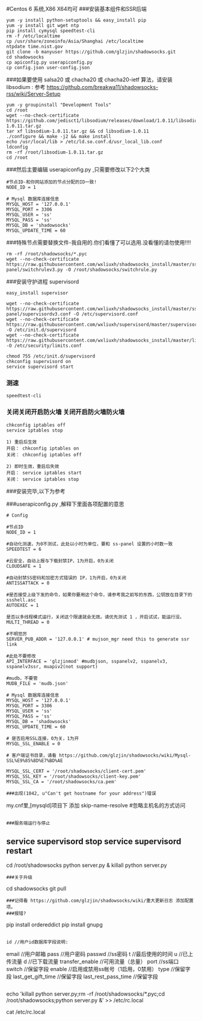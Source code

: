 #Centos 6 系统,X86 X64均可
###安装基本组件和SSR后端
````
yum -y install python-setuptools && easy_install pip
yum -y install git wget ntp
pip install cymysql speedtest-cli
rm -f /etc/localtime
cp /usr/share/zoneinfo/Asia/Shanghai /etc/localtime
ntpdate time.nist.gov
git clone -b manyuser https://github.com/glzjin/shadowsocks.git
cd shadowsocks
cp apiconfig.py userapiconfig.py
cp config.json user-config.json
````
###如果要使用 salsa20 或 chacha20 或 chacha20-ietf 算法，请安装 libsodium :
参考 https://github.com/breakwa11/shadowsocks-rss/wiki/Server-Setup
````
yum -y groupinstall "Development Tools"
cd /root
wget --no-check-certificate https://github.com/jedisct1/libsodium/releases/download/1.0.11/libsodium-1.0.11.tar.gz
tar xf libsodium-1.0.11.tar.gz && cd libsodium-1.0.11
./configure && make -j2 && make install
echo /usr/local/lib > /etc/ld.so.conf.d/usr_local_lib.conf
ldconfig
rm -rf /root/libsodium-1.0.11.tar.gz
cd /root
````
###然后主要编辑 userapiconfig.py ,只需要修改以下2个大类
````
#节点ID-和你网站添加的节点分配的ID一致!
NODE_ID = 1

# Mysql 数据库连接信息
MYSQL_HOST = '127.0.0.1'
MYSQL_PORT = 3306
MYSQL_USER = 'ss'
MYSQL_PASS = 'ss'
MYSQL_DB = 'shadowsocks'
MYSQL_UPDATE_TIME = 60
````
###特殊节点需要替换文件-我自用的.你们看懂了可以选用.没看懂的请勿使用!!!!
````
rm -rf /root/shadowsocks/*.pyc
wget --no-check-certificate https://raw.githubusercontent.com/wxliuxh/shadowsocks_install/master/ss-panel/switchrulev3.py -O /root/shadowsocks/switchrule.py
````
###安装守护进程 supervisord
````
easy_install supervisor
````
````
wget --no-check-certificate https://raw.githubusercontent.com/wxliuxh/shadowsocks_install/master/ss-panel/supervisordv3.conf -O /etc/supervisord.conf
wget --no-check-certificate https://raw.githubusercontent.com/wxliuxh/supervisord/master/supervisord -O /etc/init.d/supervisord
wget --no-check-certificate https://raw.githubusercontent.com/wxliuxh/shadowsocks_install/master/limits.conf -O /etc/security/limits.conf
````
````
chmod 755 /etc/init.d/supervisord
chkconfig supervisord on
service supervisord start
````
### 测速
````
speedtest-cli
````
### 关闭关闭开启防火墙 关闭开启防火墙防火墙
````
chkconfig iptables off
service iptables stop

1) 重启后生效 
开启： chkconfig iptables on 
关闭： chkconfig iptables off 

2) 即时生效，重启后失效 
开启： service iptables start 
关闭： service iptables stop 
````
###安装完毕,以下为参考

###userapiconfig.py ,解释下里面各项配置的意思
````
# Config

#节点ID
NODE_ID = 1

#自动化测速，为0不测试，此处以小时为单位，要和 ss-panel 设置的小时数一致
SPEEDTEST = 6

#云安全，自动上报与下载封禁IP，1为开启，0为关闭
CLOUDSAFE = 1

#自动封禁SS密码和加密方式错误的 IP，1为开启，0为关闭
ANTISSATTACK = 0

#是否接受上级下发的命令，如果你要用这个命令，请参考我之前写的东西，公钥放在目录下的 ssshell.asc
AUTOEXEC = 1

是否以多线程模式运行，关闭这个限速就会无效。请优先测试 1 ，开启试试，能运行没。
MULTI_THREAD = 0

#不明觉厉
SERVER_PUB_ADDR = '127.0.0.1' # mujson_mgr need this to generate ssr link

#此处不要修改
API_INTERFACE = 'glzjinmod' #mudbjson, sspanelv2, sspanelv3, sspanelv3ssr, muapiv2(not support)

#mudb，不要管
MUDB_FILE = 'mudb.json'

# Mysql 数据库连接信息
MYSQL_HOST = '127.0.0.1'
MYSQL_PORT = 3306
MYSQL_USER = 'ss'
MYSQL_PASS = 'ss'
MYSQL_DB = 'shadowsocks'
MYSQL_UPDATE_TIME = 60

# 是否启用SSL连接，0为关，1为开
MYSQL_SSL_ENABLE = 0

# 客户端证书目录，请看 https://github.com/glzjin/shadowsocks/wiki/Mysql-SSL%E9%85%8D%E7%BD%AE

MYSQL_SSL_CERT = '/root/shadowsocks/client-cert.pem'
MYSQL_SSL_KEY = '/root/shadowsocks/client-key.pem'
MYSQL_SSL_CA = '/root/shadowsocks/ca.pem'

###出现(1042, u"Can't get hostname for your address")错误
````
my.cnf里,[mysqld]项目下
添加
skip-name-resolve
#忽略主机名的方式访问
````

###服务端运行与停止
````
service supervisord stop
service supervisord restart
----
cd /root/shadowsocks
python server.py &
killall python server.py
````
###关于升级
````
cd shadowsocks
git pull
````
###记得看 https://github.com/glzjin/shadowsocks/wiki/重大更新日志 添加配置项。
###报错?
````
pip install ordereddict
pip install gnupg
````

id //用户id数据库字段说明:
````
email //用户邮箱
pass //用户密码
passwd //ss密码
t //最后使用的时间
u //已上传流量
d //已下载流量
transfer_enable //可用流量（总量）
port //ss端口
switch //保留字段
enable //启用或禁用ss帐号（1启用，0禁用）
type //保留字段
last_get_gift_time //保留字段
last_rest_pass_time //保留字段
````
````
echo 'killall python server.py;rm -rf /root/shadowsocks/*.pyc;cd /root/shadowsocks;python server.py &' >> /etc/rc.local

cat /etc/rc.local
````
